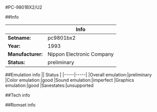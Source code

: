 #PC-9801BX2/U2

##Info

||Info|
|-----|-----|
|**Setname:**|pc9801bx2
|**Year:**|1993
|**Manufacturer:**|Nippon Electronic Company
|**Status:**|preliminary

##Emulation info
|| Status |
|-----|-----|
|Overall emulation:|preliminary
|Color emulation:|good
|Sound emulation:|imperfect
|Graphics emulation:|good
|Savestates:|unsupported

##Tech info

##Romset info

<!--- START OF EDITED COMMENT DO NOT TOUCH TEXT ABOVE-->

